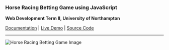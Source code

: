 ### Horse Racing Betting Game using JavaScript
**Web Development Term II, University of Northampton**

[Documentation](https://github.com/DiwasLamsal/JavaScriptHorse/raw/master/diwas-lamsal-18406547-technical-report.pdf) | [Live Demo](https://diwaslamsal.github.io/JavaScriptHorse/main/) | [Source Code](https://github.com/DiwasLamsal/JavaScriptHorse/tree/master/main)

<hr>

![Horse Racing Betting Game Image](http://diwaslamsal.com.np/assets/img/project_images/1598422513.1787-Logo-Capture4.JPEG)
